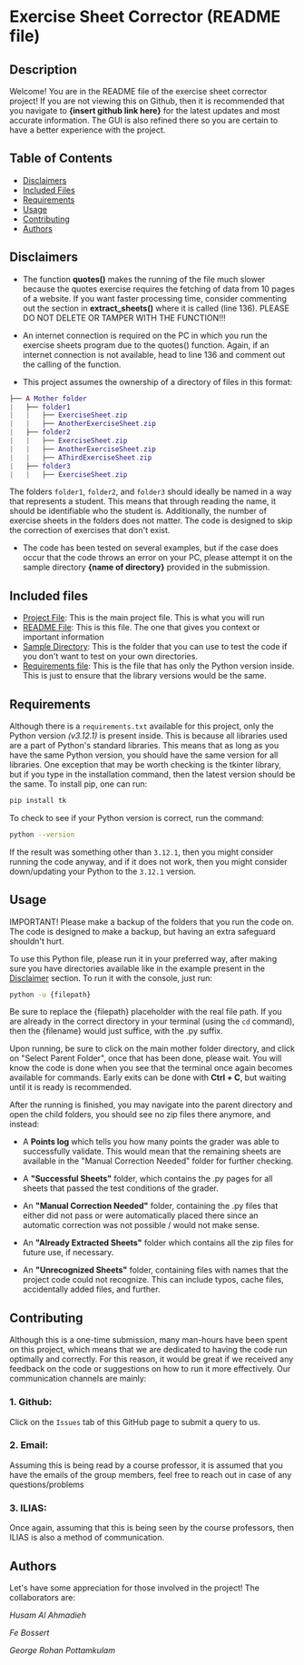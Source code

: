# **Exercise Sheet Corrector (README file)**

## Description
Welcome! You are in the README file of the exercise sheet corrector project! If you are not viewing this on Github, then it is recommended that you navigate to **{insert github link here}** for the latest updates and most accurate information. The GUI is also refined there so you are certain to have a better experience with the project.

## Table of Contents
- [Disclaimers](#Disclaimers)
- [Included Files](#included-files)
- [Requirements](#Requirements)
- [Usage](#Usage)
- [Contributing](#Contributing)
- [Authors](#Authors)


## Disclaimers

* The function **quotes()** makes the running of the file much slower because the quotes exercise requires the fetching of data from 10 pages of a website. If you want faster processing time, consider commenting out the section in **extract_sheets()** where it is called (line 136). PLEASE DO NOT DELETE OR TAMPER WITH THE FUNCTION!!!

* An internet connection is required on the PC in which you run the exercise sheets program due to the quotes() function. Again, if an internet connection is not available, head to line 136 and comment out the calling of the function.

* This project assumes the ownership of a directory of files in this format:

```lua
├── A Mother folder
|   ├── folder1
|   |   ├── ExerciseSheet.zip
|   |   ├── AnotherExerciseSheet.zip
|   ├── folder2
|   |   ├── ExerciseSheet.zip
|   |   ├── AnotherExerciseSheet.zip
|   |   ├── AThirdExerciseSheet.zip
|   ├── folder3
|   |   ├── ExerciseSheet.zip

```

The folders `folder1`, `folder2`, and `folder3` should ideally be named in a way that represents a student. This means that through reading the name, it should be identifiable who the student is. Additionally, the number of exercise sheets in the folders does not matter. The code is designed to skip the correction of exercises that don't exist.

* The code has been tested on several examples, but if the case does occur that the code throws an error on your PC, please attempt it on the sample directory **{name of directory}** provided in the submission.

## Included files

* [Project File](/Final%20Project%201.py): This is the main project file. This is what you will run 
* [README File](README.md): This is this file. The one that gives you context or important information
* [Sample Directory](/Test%20Parent%20Folder%20-%20Backup.zip): This is the folder that you can use to test the code if you don't want to test on your own directories.
* [Requirements file](requirements.txt): This is the file that has only the Python version inside. This is just to ensure that the library versions would be the same.

## Requirements

Although there is a `requirements.txt` available for this project, only the Python version *(v3.12.1)* is present inside. This is because all libraries used are a part of Python's standard libraries. This means that as long as you have the same Python version, you should have the same version for all libraries. One exception that may be worth checking is the tkinter library, but if you type in the installation command, then the latest version should be the same. To install pip, one can run:

```bash
pip install tk
```
To check to see if your Python version is correct, run the command:

```bash
python --version
```
If the result was something other than `3.12.1`, then you might consider running the code anyway, and if it does not work, then you might consider down/updating your Python to the `3.12.1` version.

## Usage

IMPORTANT! Please make a backup of the folders that you run the code on. The code is designed to make a backup, but having an extra safeguard shouldn't hurt.

To use this Python file, please run it in your preferred way, after making sure you have directories available like in the example present in the [Disclaimer](#disclaimers) section. To run it with the console, just run:

```bash
python -u {filepath}
```
Be sure to replace the {filepath} placeholder with the real file path. If you are already in the correct directory in your terminal (using the `cd` command), then the {filename} would just suffice, with the .py suffix.

Upon running, be sure to click on the main mother folder directory, and click on "Select Parent Folder", once that has been done, please wait. You will know the code is done when you see that the terminal once again becomes available for commands. Early exits can be done with **Ctrl + C**, but waiting until it is ready is recommended.

After the running is finished, you may navigate into the parent directory and open the child folders, you should see no zip files there anymore, and instead:

* A **Points log** which tells you how many points the grader was able to successfully validate. This would mean that the remaining sheets are available in the "Manual Correction Needed" folder for further checking.

* A **"Successful Sheets"** folder, which contains the .py pages for all sheets that passed the test conditions of the grader.

* An **"Manual Correction Needed"** folder, containing the .py files that either did not pass or were automatically placed there since an automatic correction was not possible / would not make sense.

* An **"Already Extracted Sheets"** folder which contains all the zip files for future use, if necessary.

* An **"Unrecognized Sheets"** folder, containing files with names that the project code could not recognize. This can include typos, cache files, accidentally added files, and further.

## Contributing

Although this is a one-time submission, many man-hours have been spent on this project, which means that we are dedicated to having the code run optimally and correctly. For this reason, it would be great if we received any feedback on the code or suggestions on how to run it more effectively. Our communication channels are mainly:

### 1. **Github**:
Click on the `Issues` tab of this GitHub page to submit a query to us.
### 2. **Email**:
Assuming this is being read by a course professor, it is assumed that you have the emails of the group members, feel free to reach out in case of any questions/problems
### 3. **ILIAS**:
Once again, assuming that this is being seen by the course professors, then ILIAS is also a method of communication.

## Authors

Let's have some appreciation for those involved in the project!
The collaborators are:

*Husam Al Ahmadieh*

*Fe Bossert*

*George Rohan Pottamkulam*
